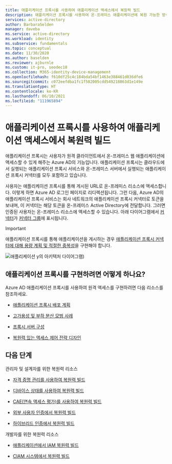 ```yaml
---
title: 애플리케이션 프록시를 사용하여 애플리케이션 액세스에서 복원력 빌드
description: 애플리케이션 프록시를 사용하여 온-프레미스 애플리케이션에 복원 가능한 방식으로 액세스하기 위한 설계자 및 IT 관리자 가이드
services: active-directory
author: BarbaraSelden
manager: daveba
ms.service: active-directory
ms.workload: identity
ms.subservice: fundamentals
ms.topic: conceptual
ms.date: 11/30/2020
ms.author: baselden
ms.reviewer: ajburnle
ms.custom: it-pro, seodec18
ms.collection: M365-identity-device-management
ms.openlocfilehash: f610df25c4c184bda54bf1463e388461d036dfe6
ms.sourcegitcommit: c072eefdba1fc1f582005cdd549218863d1e149e
ms.translationtype: HT
ms.contentlocale: ko-KR
ms.lasthandoff: 06/10/2021
ms.locfileid: "111965894"
---
```

# <a name="build-resilience-in-application-access-with-application-proxy"></a>애플리케이션 프록시를 사용하여 애플리케이션 액세스에서 복원력 빌드

애플리케이션 프록시는 사용자가 원격 클라이언트에서 온-프레미스 웹 애플리케이션에 액세스할 수 있게 해주는 Azure AD의 기능입니다. 애플리케이션 프록시는 클라우드에서 실행되는 애플리케이션 프록시 서비스와 온-프레미스 서버에서 실행되는 애플리케이션 프록시 커넥터를 모두 포함하고 있습니다. 

사용자는 애플리케이션 프록시를 통해 게시된 URL로 온-프레미스 리소스에 액세스합니다. 이렇게 하면 Azure AD 로그인 페이지로 리디렉션됩니다. 그런 다음, Azure AD의 애플리케이션 프록시 서비스는 회사 네트워크의 애플리케이션 프록시 커넥터로 토큰을 보내며, 이 커넥터는 해당 토큰을 온-프레미스 Active Directory에 전달합니다. 그러면 인증된 사용자는 온-프레미스 리소스에 액세스할 수 있습니다. 아래 다이어그램에서 [커넥터](../app-proxy/application-proxy-connectors.md)가 [커넥터 그룹](../app-proxy/application-proxy-connector-groups.md)에 표시됩니다.

> [!IMPORTANT]
> 애플리케이션 프록시를 통해 애플리케이션을 게시하는 경우 [애플리케이션 프록시 커넥터에 대해 용량 계획 및 적절한 중복성](../app-proxy/application-proxy-connectors.md#capacity-planning)을 구현해야 합니다.

![애플리케이션 y의 아키텍처 다이어그램](./media/resilience-on-prem-access/admin-resilience-app-proxy.png))

## <a name="how-do-i-implement-application-proxy"></a>애플리케이션 프록시를 구현하려면 어떻게 하나요?

Azure AD 애플리케이션 프록시를 사용하여 원격 액세스를 구현하려면 다음 리소스를 참조하세요.

* [애플리케이션 프록시 배포 계획](../app-proxy/application-proxy-deployment-plan.md)

* [고가용성 및 부하 분산 모범 사례](../app-proxy/application-proxy-high-availability-load-balancing.md)

* [프록시 서버 구성](../app-proxy/application-proxy-configure-connectors-with-proxy-servers.md)

* [복원력 있는 액세스 제어 전략 디자인](../authentication/concept-resilient-controls.md)

## <a name="next-steps"></a>다음 단계
관리자 및 설계자를 위한 복원력 리소스
 
* [자격 증명 관리를 사용하여 복원력 빌드](resilience-in-credentials.md)

* [디바이스 상태를 사용하여 복원력 빌드](resilience-with-device-states.md)

* [CAE(연속 액세스 평가)를 사용하여 복원력 빌드](resilience-with-continuous-access-evaluation.md)

* [외부 사용자 인증에서 복원력 빌드](resilience-b2b-authentication.md)

* [하이브리드 인증에서 복원력 빌드](resilience-in-hybrid.md)

개발자를 위한 복원력 리소스

* [애플리케이션에서 IAM 복원력 빌드](resilience-app-development-overview.md)

* [CIAM 시스템에서 복원력 빌드](resilience-b2c.md)